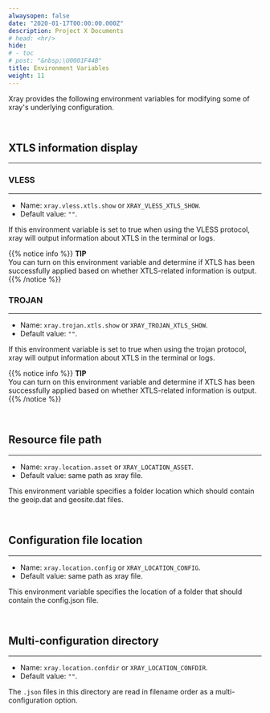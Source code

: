 ```yaml
---
alwaysopen: false
date: "2020-01-17T00:00:00.000Z"
description: Project X Documents
# head: <hr/>
hide:
# - toc
# post: "&nbsp;\U0001F44B"
title: Environment Variables
weight: 11
---
```


Xray provides the following environment variables for modifying some of xray's underlying configuration.

<br />

## XTLS information display

---

### VLESS

---

- Name: `xray.vless.xtls.show` or `XRAY_VLESS_XTLS_SHOW`.
- Default value: `""`.

If this environment variable is set to true when using the VLESS protocol, xray will output information about XTLS in the terminal or logs.

{{% notice info %}}
**TIP**\
You can turn on this environment variable and determine if XTLS has been successfully applied based on whether XTLS-related information is output.
{{% /notice %}}

### TROJAN

---

- Name: `xray.trojan.xtls.show` or `XRAY_TROJAN_XTLS_SHOW`.
- Default value: `""`.

If this environment variable is set to true when using the trojan protocol, xray will output information about XTLS in the terminal or logs.

{{% notice info %}}
**TIP**\
You can turn on this environment variable and determine if XTLS has been successfully applied based on whether XTLS-related information is output.
{{% /notice %}}

<br />

## Resource file path

---

- Name: `xray.location.asset` or `XRAY_LOCATION_ASSET`.
- Default value: same path as xray file.

This environment variable specifies a folder location which should contain the geoip.dat and geosite.dat files.

<br />

## Configuration file location

---

- Name: `xray.location.config` or `XRAY_LOCATION_CONFIG`.
- Default value: same path as xray file.

This environment variable specifies the location of a folder that should contain the config.json file.

<br />

## Multi-configuration directory

---

- Name: `xray.location.confdir` or `XRAY_LOCATION_CONFDIR`.
- Default value: `""`.

The `.json` files in this directory are read in filename order as a multi-configuration option.

<br />
